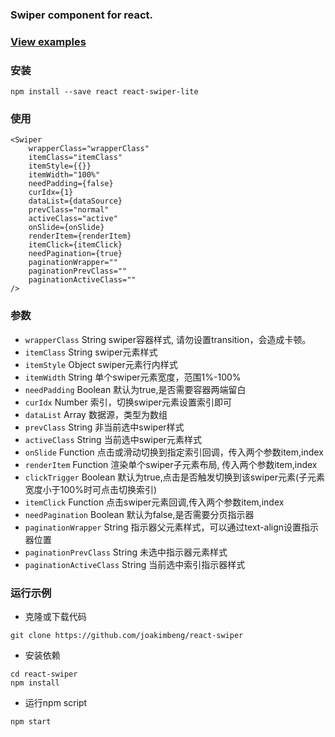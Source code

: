 ### Swiper component for react.

### [View examples](http://woleigequ.net/react-swiper/)

### 安装
```
npm install --save react react-swiper-lite
```
### 使用
```
<Swiper
    wrapperClass="wrapperClass"
    itemClass="itemClass"
    itemStyle={{}}
    itemWidth="100%"
    needPadding={false}
    curIdx={1}
    dataList={dataSource}
    prevClass="normal"
    activeClass="active"
    onSlide={onSlide}
    renderItem={renderItem}
    itemClick={itemClick}
    needPagination={true}
    paginationWrapper=""
    paginationPrevClass=""
    paginationActiveClass=""
/>
```

### 参数
- `wrapperClass` String swiper容器样式, 请勿设置transition，会造成卡顿。
- `itemClass` String swiper元素样式
- `itemStyle` Object swiper元素行内样式
- `itemWidth` String 单个swiper元素宽度，范围1%-100%
- `needPadding` Boolean 默认为true,是否需要容器两端留白
- `curIdx` Number 索引，切换swiper元素设置索引即可
- `dataList` Array 数据源，类型为数组
- `prevClass` String 非当前选中swiper样式
- `activeClass` String 当前选中swiper元素样式
- `onSlide` Function 点击或滑动切换到指定索引回调，传入两个参数item,index
- `renderItem` Function 渲染单个swiper子元素布局, 传入两个参数item,index
- `clickTrigger` Boolean 默认为true,点击是否触发切换到该swiper元素(子元素宽度小于100%时可点击切换索引)
- `itemClick` Function 点击swiper元素回调,传入两个参数item,index
- `needPagination` Boolean 默认为false,是否需要分页指示器
- `paginationWrapper` String 指示器父元素样式，可以通过text-align设置指示器位置
- `paginationPrevClass` String 未选中指示器元素样式
- `paginationActiveClass` String 当前选中索引指示器样式


### 运行示例
<!-- 
Run the example 
clone or download source code
install depedences
-->
- 克隆或下载代码
```
git clone https://github.com/joakimbeng/react-swiper
```
- 安装依赖
```
cd react-swiper
npm install
```
- 运行npm script
```
npm start 
```
